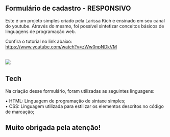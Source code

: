 ## Formulário de cadastro - RESPONSIVO

Este é um projeto simples criado pela Larissa Kich e ensinado em seu canal do youtube. Através do mesmo, foi possível sintetizar conceitos básicos de linguagens de programação web. &nbsp;

Confira o tutorial no link abaixo:
<br>
https://www.youtube.com/watch?v=zWw0npNDkVM 
<br>
<br>

<img src="https://github.com/alvesmgiovana/landing-page-inovart/assets/146298988/368e5c66-2373-45da-9e23-e62d96621368"> &nbsp;

## Tech
Na criação desse formulário, foram utilizadas as seguintes linguagens:

• HTML: Linguagem de programação de sintaxe simples;
<br>
• CSS: Linguagem utilizada para estilizar os elementos descritos no código de marcação;
<br>
## Muito obrigada pela atenção!

